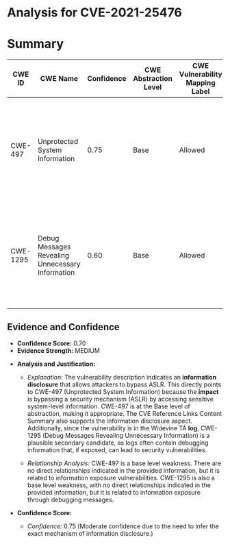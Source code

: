 # Analysis for CVE-2021-25476

# Summary
| CWE ID | CWE Name | Confidence | CWE Abstraction Level | CWE Vulnerability Mapping Label | CWE-Vulnerability Mapping Notes |
|---|---|---|---|---|---|
| CWE-497 | Unprotected System Information | 0.75 | Base | Allowed | The vulnerability allows attackers to bypass ASLR, indicating a failure to properly protect system-level information. |
| CWE-1295 | Debug Messages Revealing Unnecessary Information | 0.60 | Base | Allowed | The vulnerability is within the Widevine TA **log**, which suggests that debug messages could be revealing sensitive information. |

## Evidence and Confidence

*   **Confidence Score:** 0.70
*   **Evidence Strength:** MEDIUM

- **Analysis and Justification:**  
  - *Explanation:* The vulnerability description indicates an **information disclosure** that allows attackers to bypass ASLR. This directly points to CWE-497 (Unprotected System Information) because the **impact** is bypassing a security mechanism (ASLR) by accessing sensitive system-level information. CWE-497 is at the Base level of abstraction, making it appropriate. The CVE Reference Links Content Summary also supports the information disclosure aspect. Additionally, since the vulnerability is in the Widevine TA **log**, CWE-1295 (Debug Messages Revealing Unnecessary Information) is a plausible secondary candidate, as logs often contain debugging information that, if exposed, can lead to security vulnerabilities.

  - *Relationship Analysis:* CWE-497 is a base level weakness. There are no direct relationships indicated in the provided information, but it is related to information exposure vulnerabilities. CWE-1295 is also a base level weakness, with no direct relationships indicated in the provided information, but it is related to information exposure through debugging messages.

- **Confidence Score:**
  - *Confidence:* 0.75 (Moderate confidence due to the need to infer the exact mechanism of information disclosure.)